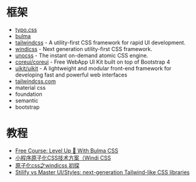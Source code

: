 框架
=======

- [typo.css](https://github.com/sofish/typo.css)
- [bulma](https://github.com/jgthms/bulma)
- [tailwindcss](https://github.com/tailwindcss/tailwindcss) - A utility-first CSS framework for rapid UI development.
- [windicss](https://github.com/windicss/windicss) - Next generation utility-first CSS framework.
- [unocss](https://github.com/unocss/unocss) - The instant on-demand atomic CSS engine.
- [coreui/coreui](https://github.com/coreui/coreui) - Free WebApp UI Kit built on top of Bootstrap 4
- [uikit/uikit](https://github.com/uikit/uikit) - A lightweight and modular front-end framework for developing fast and powerful web interfaces
- [tailwindcss.com](https://github.com/tailwindlabs/tailwindcss.com)
- material css
- foundation
- semantic
- bootstrap

# 教程

- [Free Course: Level Up 🍄 With Bulma CSS](https://medium.freecodecamp.org/free-course-level-up-with-bulma-css-d82dcb4b980a)
- [小程序原子化CSS技术方案（Windi CSS](https://juejin.cn/post/7040409435826552846)
- [原子化css之windicss 初探](https://juejin.cn/post/7063061869526777870)
- [Stilify vs Master UI/Styles: next-generation Tailwind-like CSS libraries](https://blog.openreplay.com/stilify-vs-master-ui-styles-next-generation-tailwind-like-css-libraries)

